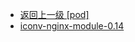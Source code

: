 - [返回上一级 [pod]](服务部署/Nginx/模板/nginx-1.24.0/Openresty/openresty-1.21.4.3-win64/pod/)
- [iconv-nginx-module-0.14](服务部署/Nginx/模板/nginx-1.24.0/Openresty/openresty-1.21.4.3-win64/pod/iconv-nginx-module-0.14/)

